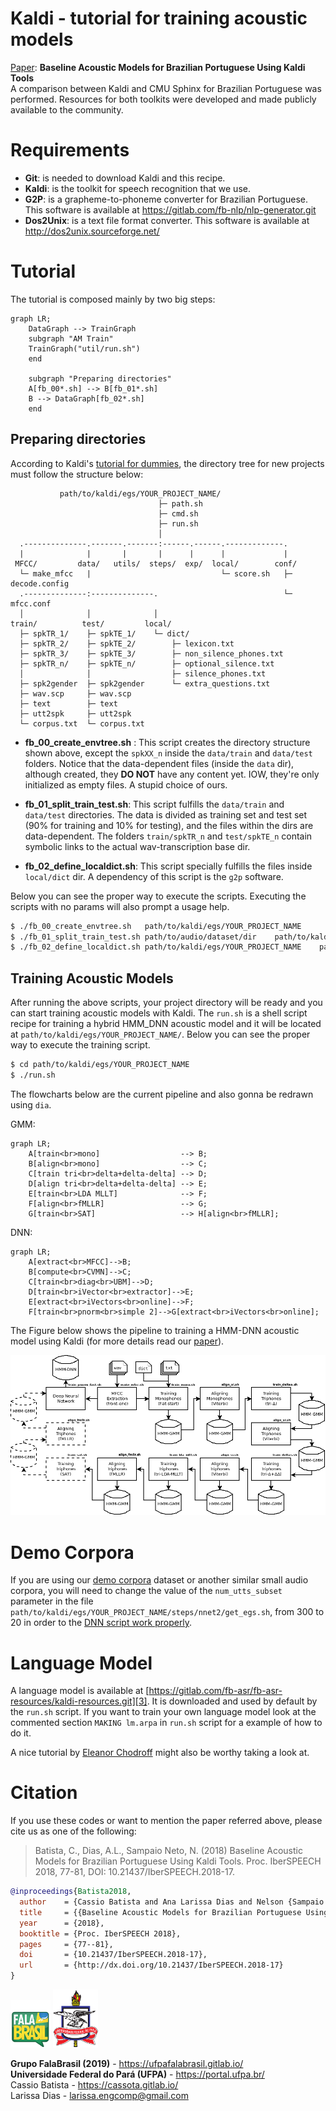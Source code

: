 # Kaldi - tutorial for training acoustic models

[Paper](https://www.isca-speech.org/archive/IberSPEECH_2018/abstracts/IberS18_P1-13_Batista.html): **Baseline Acoustic Models for Brazilian Portuguese Using Kaldi Tools**    
A comparison between Kaldi and CMU Sphinx for Brazilian Portuguese was
performed. Resources for both toolkits were developed and made publicly 
available to the community.
    
# Requirements
* **Git**: is needed to download Kaldi and this recipe.
* **Kaldi**: is the toolkit for speech recognition that we use.
* **G2P**: is a grapheme-to-phoneme converter for Brazilian Portuguese. This software is available at https://gitlab.com/fb-nlp/nlp-generator.git     
* **Dos2Unix**: is a text file format converter. This software is available at http://dos2unix.sourceforge.net/     

# Tutorial
The tutorial is composed mainly by two big steps:

```mermaid
graph LR;
    DataGraph --> TrainGraph
    subgraph "AM Train"
    TrainGraph("util/run.sh")
    end
    
    subgraph "Preparing directories"
    A[fb_00*.sh] --> B[fb_01*.sh]
    B --> DataGraph[fb_02*.sh]
    end
```


## Preparing directories
According to Kaldi's [tutorial for dummies](http://kaldi-asr.org/doc/kaldi_for_dummies.html),
the directory tree for new projects must follow the structure below:

```text
           path/to/kaldi/egs/YOUR_PROJECT_NAME/
                                 ├─ path.sh
                                 ├─ cmd.sh
                                 ├─ run.sh
                                 │ 
  .--------------.-------.-------:------.------.-------------.
  |              |       |       |      |      |             |
 MFCC/         data/   utils/  steps/  exp/  local/        conf/
  └─ make_mfcc   |                             └─ score.sh   ├─ decode.config
  .--------------:--------------.                            └─ mfcc.conf
  │              │              │
train/          test/         local/
  ├─ spkTR_1/    ├─ spkTE_1/    └─ dict/
  ├─ spkTR_2/    ├─ spkTE_2/        ├─ lexicon.txt
  ├─ spkTR_3/    ├─ spkTE_3/        ├─ non_silence_phones.txt
  ├─ spkTR_n/    ├─ spkTE_n/        ├─ optional_silence.txt
  │              │                  ├─ silence_phones.txt
  ├─ spk2gender  ├─ spk2gender      └─ extra_questions.txt
  ├─ wav.scp     ├─ wav.scp            
  ├─ text        ├─ text               
  ├─ utt2spk     ├─ utt2spk            
  └─ corpus.txt  └─ corpus.txt         
``` 

* __fb\_00\_create\_envtree.sh__ :
This script creates the directory structure shown above, except the `spkXX_n`
inside the `data/train` and `data/test` folders. Notice that the data-dependent
files (inside the `data` dir), although created, they __DO NOT__ have any
content yet. IOW, they're only initialized as empty files. A stupid choice of
ours.    

* __fb\_01\_split\_train\_test.sh__:
This script fulfills the `data/train` and `data/test` directories. The data is
divided as training set and test set (90% for training and 10% for testing), and
the files within the dirs are data-dependent. The folders `train/spkTR_n` and
`test/spkTE_n` contain symbolic links to the actual wav-transcription base dir.   

* __fb\_02\_define\_localdict.sh__:
This script specially fulfills the files inside `local/dict` dir. A dependency of this script
is the `g2p` software.   

Below you can see the proper way to execute the scripts. Executing the scripts
with no params will also prompt a usage help.

```bash
$ ./fb_00_create_envtree.sh   path/to/kaldi/egs/YOUR_PROJECT_NAME
$ ./fb_01_split_train_test.sh path/to/audio/dataset/dir    path/to/kaldi/egs/YOUR_PROJECT_NAME
$ ./fb_02_define_localdict.sh path/to/kaldi/egs/YOUR_PROJECT_NAME    path/to/g2p/dir
```   
   
## Training Acoustic Models

After running the above scripts, your project directory will be ready and you can start training acoustic models with Kaldi. 
The `run.sh` is a shell script recipe for training a hybrid HMM_DNN acoustic model and it will be located at `path/to/kaldi/egs/YOUR_PROJECT_NAME/`.
Below you can see the proper way to execute the training script.

```bash
$ cd path/to/kaldi/egs/YOUR_PROJECT_NAME
$ ./run.sh        
```        

The flowcharts below are the current pipeline and also gonna be redrawn 
using `dia`.

GMM: 

```mermaid
graph LR;
    A[train<br>mono]                  --> B;
    B[align<br>mono]                  --> C;
    C[train tri<br>delta+delta-delta] --> D;
    D[align tri<br>delta+delta-delta] --> E;
    E[train<br>LDA MLLT]              --> F;
    F[align<br>fMLLR]                 --> G;
    G[train<br>SAT]                   --> H[align<br>fMLLR];
```

DNN: 

```mermaid
graph LR;
    A[extract<br>MFCC]-->B;
    B[compute<br>CVMN]-->C;
    C[train<br>diag<br>UBM]-->D;
    D[train<br>iVector<br>extractor]-->E;
    E[extract<br>iVectors<br>online]-->F;
    F[train<br>pnorm<br>simple 2]-->G[extract<br>iVectors<br>online];
```


The Figure below shows the pipeline to training a HMM-DNN acoustic model
using Kaldi (for more details read our [paper](https://www.isca-speech.org/archive/IberSPEECH_2018/abstracts/IberS18_P1-13_Batista.html)).

![alt text](doc/kaldiflowchart.png)    

# Demo Corpora
If you are using our 
[demo corpora](https://gitlab.com/fb-asr/fb-am-tutorial/demo-corpora) dataset or 
another similar small audio corpora, you will
need to change the value of the `num_utts_subset` parameter in the file
`path/to/kaldi/egs/YOUR_PROJECT_NAME/steps/nnet2/get_egs.sh`, from 300 to 20 in
order to the [DNN script work properly][2].    

# Language Model
A language model is available at
[https://gitlab.com/fb-asr/fb-asr-resources/kaldi-resources.git][3]. It is downloaded and used by default by the `run.sh` script. If you want to train your own language model look at the commented section `MAKING lm.arpa` in `run.sh` script for a example of how to do it.   

A nice tutorial by [Eleanor Chodroff](https://www.eleanorchodroff.com/tutorial/kaldi/kaldi-training.html) 
might also be worthy taking a look at.

[2]:https://groups.google.com/forum/#!msg/kaldi-help/e2EHVCQGE_Y/0uwBkGm9BQAJ
[3]:https://gitlab.com/fb-asr/fb-asr-resources/kaldi-resources.git

# Citation

If you use these codes or want to mention the paper referred above, please cite 
us as one of the following: 

> Batista, C., Dias, A.L., Sampaio Neto, N. (2018) Baseline Acoustic Models for
> Brazilian Portuguese Using Kaldi Tools. Proc. IberSPEECH 2018, 77-81, DOI:
> 10.21437/IberSPEECH.2018-17.

```bibtex
@inproceedings{Batista2018,
  author    = {Cassio Batista and Ana Larissa Dias and Nelson {Sampaio Neto}},
  title     = {{Baseline Acoustic Models for Brazilian Portuguese Using Kaldi Tools}},
  year      = {2018},
  booktitle = {Proc. IberSPEECH 2018},
  pages     = {77--81},
  doi       = {10.21437/IberSPEECH.2018-17},
  url       = {http://dx.doi.org/10.21437/IberSPEECH.2018-17}
}
```    

[![FalaBrasil](doc/logo_fb_github_footer.png)](https://ufpafalabrasil.gitlab.io/ "Visite o site do Grupo FalaBrasil") [![UFPA](doc/logo_ufpa_github_footer.png)](https://portal.ufpa.br/ "Visite o site da UFPA")

__Grupo FalaBrasil (2019)__ - https://ufpafalabrasil.gitlab.io/      
__Universidade Federal do Pará (UFPA)__ - https://portal.ufpa.br/     
Cassio Batista - https://cassota.gitlab.io/    
Larissa Dias - larissa.engcomp@gmail.com
